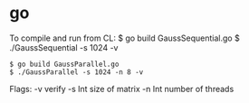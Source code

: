 # go

To compile and run from CL:
    $ go build GaussSequential.go
    $ ./GaussSequential -s 1024 -v


    $ go build GaussParallel.go
    $ ./GaussParallel -s 1024 -n 8 -v

Flags:
    -v      verify
    -s Int  size of matrix
    -n Int  number of threads